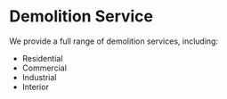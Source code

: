 # Demolition Service

We provide a full range of demolition services, including:
- Residential
- Commercial
- Industrial
- Interior